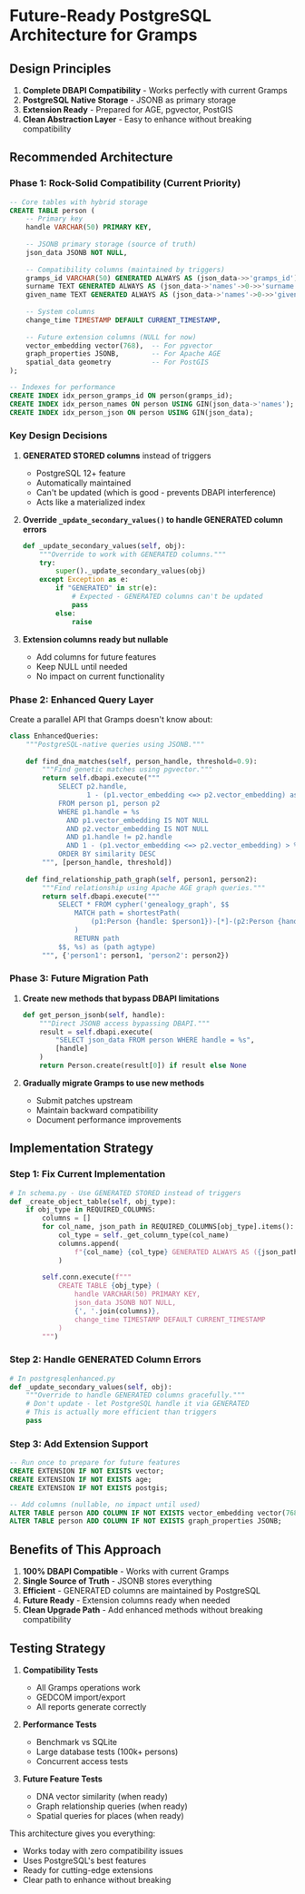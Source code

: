 # Future-Ready PostgreSQL Architecture for Gramps

## Design Principles

1. **Complete DBAPI Compatibility** - Works perfectly with current Gramps
2. **PostgreSQL Native Storage** - JSONB as primary storage
3. **Extension Ready** - Prepared for AGE, pgvector, PostGIS
4. **Clean Abstraction Layer** - Easy to enhance without breaking compatibility

## Recommended Architecture

### Phase 1: Rock-Solid Compatibility (Current Priority)

```sql
-- Core tables with hybrid storage
CREATE TABLE person (
    -- Primary key
    handle VARCHAR(50) PRIMARY KEY,
    
    -- JSONB primary storage (source of truth)
    json_data JSONB NOT NULL,
    
    -- Compatibility columns (maintained by triggers)
    gramps_id VARCHAR(50) GENERATED ALWAYS AS (json_data->>'gramps_id') STORED,
    surname TEXT GENERATED ALWAYS AS (json_data->'names'->0->>'surname') STORED,
    given_name TEXT GENERATED ALWAYS AS (json_data->'names'->0->>'given_name') STORED,
    
    -- System columns
    change_time TIMESTAMP DEFAULT CURRENT_TIMESTAMP,
    
    -- Future extension columns (NULL for now)
    vector_embedding vector(768),  -- For pgvector
    graph_properties JSONB,        -- For Apache AGE
    spatial_data geometry          -- For PostGIS
);

-- Indexes for performance
CREATE INDEX idx_person_gramps_id ON person(gramps_id);
CREATE INDEX idx_person_names ON person USING GIN(json_data->'names');
CREATE INDEX idx_person_json ON person USING GIN(json_data);
```

### Key Design Decisions

1. **GENERATED STORED columns** instead of triggers
   - PostgreSQL 12+ feature
   - Automatically maintained
   - Can't be updated (which is good - prevents DBAPI interference)
   - Acts like a materialized index

2. **Override `_update_secondary_values()` to handle GENERATED column errors**
   ```python
   def _update_secondary_values(self, obj):
       """Override to work with GENERATED columns."""
       try:
           super()._update_secondary_values(obj)
       except Exception as e:
           if "GENERATED" in str(e):
               # Expected - GENERATED columns can't be updated
               pass
           else:
               raise
   ```

3. **Extension columns ready but nullable**
   - Add columns for future features
   - Keep NULL until needed
   - No impact on current functionality

### Phase 2: Enhanced Query Layer

Create a parallel API that Gramps doesn't know about:

```python
class EnhancedQueries:
    """PostgreSQL-native queries using JSONB."""
    
    def find_dna_matches(self, person_handle, threshold=0.9):
        """Find genetic matches using pgvector."""
        return self.dbapi.execute("""
            SELECT p2.handle, 
                   1 - (p1.vector_embedding <=> p2.vector_embedding) as similarity
            FROM person p1, person p2
            WHERE p1.handle = %s
              AND p1.vector_embedding IS NOT NULL
              AND p2.vector_embedding IS NOT NULL
              AND p1.handle != p2.handle
              AND 1 - (p1.vector_embedding <=> p2.vector_embedding) > %s
            ORDER BY similarity DESC
        """, [person_handle, threshold])
    
    def find_relationship_path_graph(self, person1, person2):
        """Find relationship using Apache AGE graph queries."""
        return self.dbapi.execute("""
            SELECT * FROM cypher('genealogy_graph', $$
                MATCH path = shortestPath(
                    (p1:Person {handle: $person1})-[*]-(p2:Person {handle: $person2})
                )
                RETURN path
            $$, %s) as (path agtype)
        """, {'person1': person1, 'person2': person2})
```

### Phase 3: Future Migration Path

1. **Create new methods that bypass DBAPI limitations**
   ```python
   def get_person_jsonb(self, handle):
       """Direct JSONB access bypassing DBAPI."""
       result = self.dbapi.execute(
           "SELECT json_data FROM person WHERE handle = %s", 
           [handle]
       )
       return Person.create(result[0]) if result else None
   ```

2. **Gradually migrate Gramps to use new methods**
   - Submit patches upstream
   - Maintain backward compatibility
   - Document performance improvements

## Implementation Strategy

### Step 1: Fix Current Implementation
```python
# In schema.py - Use GENERATED STORED instead of triggers
def _create_object_table(self, obj_type):
    if obj_type in REQUIRED_COLUMNS:
        columns = []
        for col_name, json_path in REQUIRED_COLUMNS[obj_type].items():
            col_type = self._get_column_type(col_name)
            columns.append(
                f"{col_name} {col_type} GENERATED ALWAYS AS ({json_path}) STORED"
            )
        
        self.conn.execute(f"""
            CREATE TABLE {obj_type} (
                handle VARCHAR(50) PRIMARY KEY,
                json_data JSONB NOT NULL,
                {', '.join(columns)},
                change_time TIMESTAMP DEFAULT CURRENT_TIMESTAMP
            )
        """)
```

### Step 2: Handle GENERATED Column Errors
```python
# In postgresqlenhanced.py
def _update_secondary_values(self, obj):
    """Override to handle GENERATED columns gracefully."""
    # Don't update - let PostgreSQL handle it via GENERATED
    # This is actually more efficient than triggers
    pass
```

### Step 3: Add Extension Support
```sql
-- Run once to prepare for future features
CREATE EXTENSION IF NOT EXISTS vector;
CREATE EXTENSION IF NOT EXISTS age;
CREATE EXTENSION IF NOT EXISTS postgis;

-- Add columns (nullable, no impact until used)
ALTER TABLE person ADD COLUMN IF NOT EXISTS vector_embedding vector(768);
ALTER TABLE person ADD COLUMN IF NOT EXISTS graph_properties JSONB;
```

## Benefits of This Approach

1. **100% DBAPI Compatible** - Works with current Gramps
2. **Single Source of Truth** - JSONB stores everything
3. **Efficient** - GENERATED columns are maintained by PostgreSQL
4. **Future Ready** - Extension columns ready when needed
5. **Clean Upgrade Path** - Add enhanced methods without breaking compatibility

## Testing Strategy

1. **Compatibility Tests**
   - All Gramps operations work
   - GEDCOM import/export
   - All reports generate correctly

2. **Performance Tests**
   - Benchmark vs SQLite
   - Large database tests (100k+ persons)
   - Concurrent access tests

3. **Future Feature Tests**
   - DNA vector similarity (when ready)
   - Graph relationship queries (when ready)
   - Spatial queries for places (when ready)

This architecture gives you everything:
- Works today with zero compatibility issues
- Uses PostgreSQL's best features
- Ready for cutting-edge extensions
- Clear path to enhance without breaking